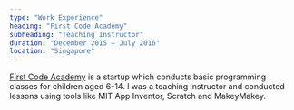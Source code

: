 ```yaml
---
type: "Work Experience"
heading: "First Code Academy"
subheading: "Teaching Instructor"
duration: "December 2015 – July 2016"
location: "Singapore"
---
```


<a href="https://sg.firstcodeacademy.com/en" target="_blank">First Code Academy</a> is a startup which conducts basic programming classes for children aged 6-14. I was a teaching instructor and conducted lessons using tools like MIT App Inventor, Scratch and MakeyMakey.
